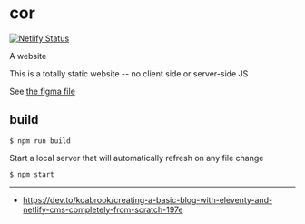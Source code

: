 # cor

[![Netlify Status](https://api.netlify.com/api/v1/badges/e44c3b41-bf91-464a-acf2-425be7a9e6ef/deploy-status)](https://app.netlify.com/sites/corrr/deploys)

A website

This is a totally static website -- no client side or server-side JS

See [the figma file](https://www.figma.com/file/ru9jQNy1aqUQ30120coVim/Corey's-Website?node-id=1014%3A6776)


## build
```
$ npm run build
```

Start a local server that will automatically refresh on any file change
```
$ npm start
```

-----------------------------

* https://dev.to/koabrook/creating-a-basic-blog-with-eleventy-and-netlify-cms-completely-from-scratch-197e
